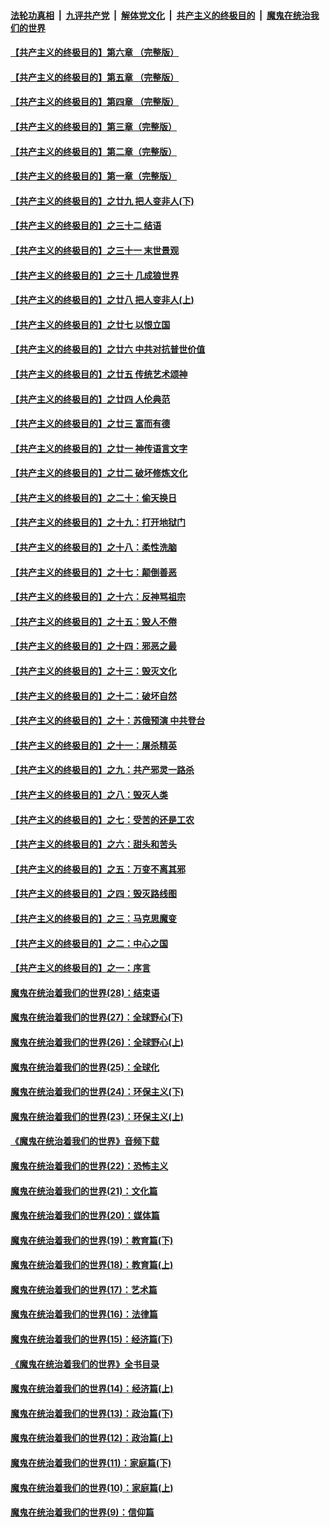 ####  [法轮功真相](../../../../basic/blob/master/README.md?t=04101231) &nbsp;|&nbsp; [九评共产党](../../../../9ping.md/blob/master/README.md?t=04101231) &nbsp;|&nbsp; [解体党文化](../../../../jtdwh.md/blob/master/README.md?t=04101231)  &nbsp;|&nbsp; [共产主义的终极目的](../../../../gczydzjmd.md/blob/master/README.md?t=04101231) &nbsp;|&nbsp; [魔鬼在统治我们的世界](../../../../mgztzwmdsj.md/blob/master/README.md?t=04101231) 

#### [【共产主义的终极目的】第六章 （完整版）](../pages/nsc422/n11428913.md?t=04101231) 

#### [【共产主义的终极目的】第五章 （完整版）](../pages/nsc422/n11428912.md?t=04101231) 

#### [【共产主义的终极目的】第四章 （完整版）](../pages/nsc422/n11428907.md?t=04101231) 

#### [【共产主义的终极目的】第三章（完整版）](../pages/nsc422/n11428848.md?t=04101231) 

#### [【共产主义的终极目的】第二章（完整版）](../pages/nsc422/n11428831.md?t=04101231) 

#### [【共产主义的终极目的】第一章（完整版）](../pages/nsc422/n11417651.md?t=04101231) 

#### [【共产主义的终极目的】之廿九 把人变非人(下)](../pages/nsc422/n11344140.md?t=04101231) 

#### [【共产主义的终极目的】之三十二 结语](../pages/nsc422/n11360535.md?t=04101231) 

#### [【共产主义的终极目的】之三十一 末世景观](../pages/nsc422/n11351129.md?t=04101231) 

#### [【共产主义的终极目的】之三十 几成狼世界](../pages/nsc422/n11348280.md?t=04101231) 

#### [【共产主义的终极目的】之廿八 把人变非人(上)](../pages/nsc422/n11340492.md?t=04101231) 

#### [【共产主义的终极目的】之廿七 以恨立国](../pages/nsc422/n11336944.md?t=04101231) 

#### [【共产主义的终极目的】之廿六 中共对抗普世价值](../pages/nsc422/n11324785.md?t=04101231) 

#### [【共产主义的终极目的】之廿五 传统艺术颂神](../pages/nsc422/n11296396.md?t=04101231) 

#### [【共产主义的终极目的】之廿四 人伦典范](../pages/nsc422/n11296397.md?t=04101231) 

#### [【共产主义的终极目的】之廿三 富而有德](../pages/nsc422/n11283598.md?t=04101231) 

#### [【共产主义的终极目的】之廿一 神传语言文字](../pages/nsc422/n11263265.md?t=04101231) 

#### [【共产主义的终极目的】之廿二 破坏修炼文化](../pages/nsc422/n11245728.md?t=04101231) 

#### [【共产主义的终极目的】之二十：偷天换日](../pages/nsc422/n11238846.md?t=04101231) 

#### [【共产主义的终极目的】之十九：打开地狱门](../pages/nsc422/n11206376.md?t=04101231) 

#### [【共产主义的终极目的】之十八：柔性洗脑](../pages/nsc422/n11199994.md?t=04101231) 

#### [【共产主义的终极目的】之十七：颠倒善恶](../pages/nsc422/n11179782.md?t=04101231) 

#### [【共产主义的终极目的】之十六：反神骂祖宗](../pages/nsc422/n11166798.md?t=04101231) 

#### [【共产主义的终极目的】之十五：毁人不倦](../pages/nsc422/n11166792.md?t=04101231) 

#### [【共产主义的终极目的】之十四：邪恶之最](../pages/nsc422/n11150249.md?t=04101231) 

#### [【共产主义的终极目的】之十三：毁灭文化](../pages/nsc422/n11135227.md?t=04101231) 

#### [【共产主义的终极目的】之十二：破坏自然](../pages/nsc422/n11135214.md?t=04101231) 

#### [【共产主义的终极目的】之十：苏俄预演 中共登台](../pages/nsc422/n11118424.md?t=04101231) 

#### [【共产主义的终极目的】之十一：屠杀精英](../pages/nsc422/n11118442.md?t=04101231) 

#### [【共产主义的终极目的】之九：共产邪灵一路杀](../pages/nsc422/n11114139.md?t=04101231) 

#### [【共产主义的终极目的】之八：毁灭人类](../pages/nsc422/n11108503.md?t=04101231) 

#### [【共产主义的终极目的】之七：受苦的还是工农](../pages/nsc422/n11101809.md?t=04101231) 

#### [【共产主义的终极目的】之六：甜头和苦头](../pages/nsc422/n11096971.md?t=04101231) 

#### [【共产主义的终极目的】之五：万变不离其邪](../pages/nsc422/n11091285.md?t=04101231) 

#### [【共产主义的终极目的】之四：毁灭路线图](../pages/nsc422/n11086284.md?t=04101231) 

#### [【共产主义的终极目的】之三：马克思魔变](../pages/nsc422/n11061941.md?t=04101231) 

#### [【共产主义的终极目的】之二：中心之国](../pages/nsc422/n11047728.md?t=04101231) 

#### [【共产主义的终极目的】之一：序言](../pages/nsc422/n11086077.md?t=04101231) 

#### [魔鬼在统治着我们的世界(28)：结束语](../pages/nsc422/n10936246.md?t=04101231) 

#### [魔鬼在统治着我们的世界(27)：全球野心(下)](../pages/nsc422/n10928319.md?t=04101231) 

#### [魔鬼在统治着我们的世界(26)：全球野心(上)](../pages/nsc422/n10900318.md?t=04101231) 

#### [魔鬼在统治着我们的世界(25)：全球化](../pages/nsc422/n10788205.md?t=04101231) 

#### [魔鬼在统治着我们的世界(24)：环保主义(下)](../pages/nsc422/n10695307.md?t=04101231) 

#### [魔鬼在统治着我们的世界(23)：环保主义(上)](../pages/nsc422/n10688613.md?t=04101231) 

#### [《魔鬼在统治着我们的世界》音频下载](../pages/nsc422/n10635553.md?t=04101231) 

#### [魔鬼在统治着我们的世界(22)：恐怖主义](../pages/nsc422/n10614727.md?t=04101231) 

#### [魔鬼在统治着我们的世界(21)：文化篇](../pages/nsc422/n10597706.md?t=04101231) 

#### [魔鬼在统治着我们的世界(20)：媒体篇](../pages/nsc422/n10586579.md?t=04101231) 

#### [魔鬼在统治着我们的世界(19)：教育篇(下)](../pages/nsc422/n10564808.md?t=04101231) 

#### [魔鬼在统治着我们的世界(18)：教育篇(上)](../pages/nsc422/n10526970.md?t=04101231) 

#### [魔鬼在统治着我们的世界(17)：艺术篇](../pages/nsc422/n10499093.md?t=04101231) 

#### [魔鬼在统治着我们的世界(16)：法律篇](../pages/nsc422/n10485969.md?t=04101231) 

#### [魔鬼在统治着我们的世界(15)：经济篇(下)](../pages/nsc422/n10469975.md?t=04101231) 

#### [《魔鬼在统治着我们的世界》全书目录](../pages/nsc422/n10464261.md?t=04101231) 

#### [魔鬼在统治着我们的世界(14)：经济篇(上)](../pages/nsc422/n10457370.md?t=04101231) 

#### [魔鬼在统治着我们的世界(13)：政治篇(下)](../pages/nsc422/n10448270.md?t=04101231) 

#### [魔鬼在统治着我们的世界(12)：政治篇(上)](../pages/nsc422/n10444576.md?t=04101231) 

#### [魔鬼在统治着我们的世界(11)：家庭篇(下)](../pages/nsc422/n10440961.md?t=04101231) 

#### [魔鬼在统治着我们的世界(10)：家庭篇(上)](../pages/nsc422/n10435448.md?t=04101231) 

#### [魔鬼在统治着我们的世界(9)：信仰篇](../pages/nsc422/n10432159.md?t=04101231) 

